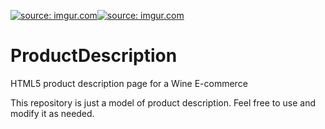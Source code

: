  <a href="https://imgur.com/100aNiJ"><img src="https://i.imgur.com/100aNiJ.png" title="source: imgur.com" /><a href="https://imgur.com/3CXC0Tb"><img src="https://i.imgur.com/3CXC0Tb.png" title="source: imgur.com" /></a>
# ProductDescription

 HTML5 product description page for a Wine E-commerce

This repository is just a model of product description.
 Feel free to use and modify it as needed.